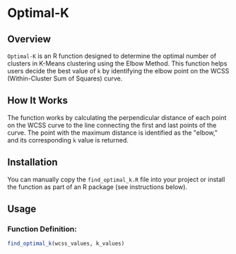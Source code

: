 # Optimal-K

## Overview
`Optimal-K` is an R function designed to determine the optimal number of clusters in K-Means clustering using the Elbow Method. This function helps users decide the best value of `k` by identifying the elbow point on the WCSS (Within-Cluster Sum of Squares) curve.

## How It Works
The function works by calculating the perpendicular distance of each point on the WCSS curve to the line connecting the first and last points of the curve. The point with the maximum distance is identified as the "elbow," and its corresponding `k` value is returned.

## Installation
You can manually copy the `find_optimal_k.R` file into your project or install the function as part of an R package (see instructions below).

## Usage
### Function Definition:
```R
find_optimal_k(wcss_values, k_values)
